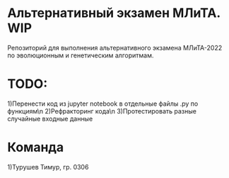 # Альтернативный экзамен МЛиТА. WIP
 
Репозиторий для выполнения альтернативного экзамена МЛиТА-2022 по эволюционным и генетическим алгоритмам.

# TODO:
1)Перенести код из jupyter notebook в отдельные файлы .py по функциям\n
2)Рефракторинг кода\n
3)Протестировать разные случайные входные данные

# Команда
1)Турушев Тимур, гр. 0306
